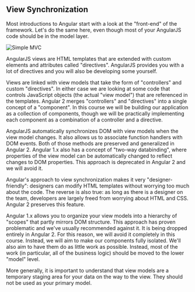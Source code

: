 ## View Synchronization

Most introductions to Angular start with a look at the "front-end" of the
framework. Let's do the same here, even though most of your AngularJS code
should be in the model layer.

![Simple MVC](https://raw.githubusercontent.com/rangle/ngcourse/master/handout/images/mvvm-front-end.gif)

AngularJS views are HTML templates that are extended with custom elements and
attributes called "directives". AngularJS provides you with a lot of
directives and you will also be developing some yourself.

Views are linked with view models that take the form of "controllers" and
custom "directives". In either case we are looking at some code that controls
JavaScript objects (the actual "view model") that are referenced in the
templates. Angular 2 merges "controllers" and "directives" into a single
concept of a "component". In this course we will be building our application
as a collection of components, though we will be practically implementing each
component as a combination of a controller and a directive.

AngularJS automatically synchronizes DOM with view models when the view model changes. It also allows us to associate function handlers with DOM events. Both of those methods are preserved and generalized in Angular 2. Angular 1.x also has a concept of "two-way databinding", where properties of the view model can be automatically changed to reflect changes to DOM properties. This approach is deprecated in Angular 2 and we will avoid it.

Angular's approach to view synchronization makes it very "designer-friendly": designers can modify HTML templates without worrying too much about the code. The reverse is also true: as long as there is a designer on the team, developers are largely freed from worrying about HTML and CSS. Angular 2 preserves this feature.

Angular 1.x allows you to organize your view models into a hierarchy of "scopes" that partly mirrors DOM structure. This approach has proven problematic and we've usually recommended against it. It is being dropped entirely in Angular 2. For this reason, we will avoid it completely in this course. Instead, we will aim to make our components fully isolated. We'll also aim to have them do as little work as possible. Instead, most of the work (in particular, all of the business logic) should be moved to the lower "model" level.

More generally, it is important to understand that view models are a temporary staging area for your data on the way to the view. They should not be used as your primary model.
